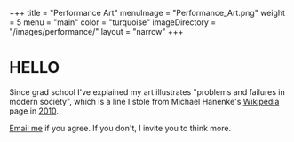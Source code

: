 +++
title = "Performance Art"
menuImage = "Performance_Art.png"
weight = 5
menu = "main"
color = "turquoise"
imageDirectory = "/images/performance/"
layout = "narrow"
+++

# HELLO

Since grad school I've explained my art illustrates "problems and failures in modern society", which is a line I stole from Michael Hanenke's [Wikipedia](https://www.wikipedia.org/) page in [2010](https://en.wikipedia.org/wiki/2010_(disambiguation)).

[Email me](mailto:realfakenewyorker@gmail.com) if you agree. If you don't, I invite you to think more.